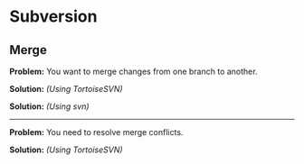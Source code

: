 # Subversion

## Merge

**Problem:** You want to merge changes from one branch to another.

**Solution:** *(Using TortoiseSVN)* 

**Solution:** *(Using svn)*

---

**Problem:** You need to resolve merge conflicts.

**Solution:** *(Using TortoiseSVN)*